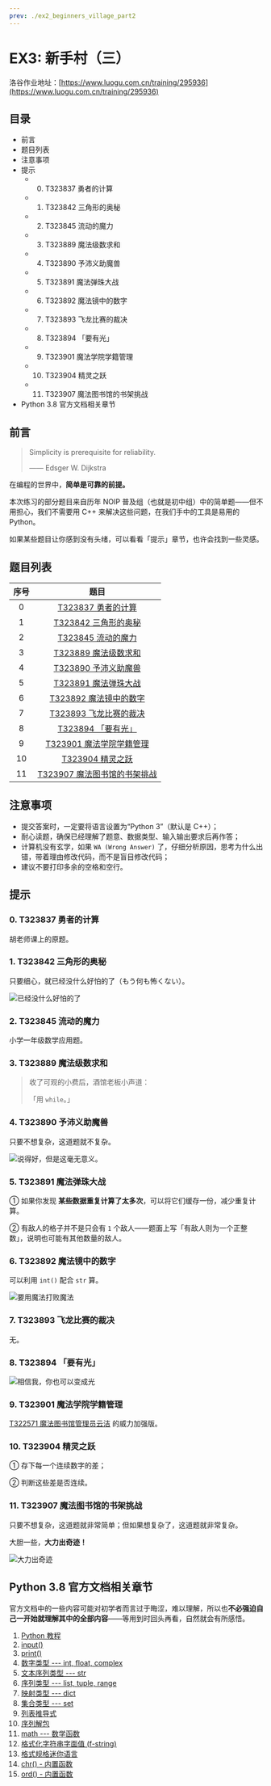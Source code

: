 ```yaml
---
prev: ./ex2_beginners_village_part2
---
```


# EX3: 新手村（三）

洛谷作业地址：[https://www.luogu.com.cn/training/295936](https://www.luogu.com.cn/training/295936)

## 目录

- 前言
- 题目列表
- 注意事项
- 提示
  - 0. T323837 勇者的计算
  - 1. T323842 三角形的奥秘
  - 2. T323845 流动的魔力
  - 3. T323889 魔法级数求和
  - 4. T323890 予沛义助魔兽
  - 5. T323891 魔法弹珠大战
  - 6. T323892 魔法镜中的数字
  - 7. T323893 飞龙比赛的裁决
  - 8. T323894 「要有光」
  - 9. T323901 魔法学院学籍管理
  - 10. T323904 精灵之跃
  - 11. T323907 魔法图书馆的书架挑战
- Python 3.8 官方文档相关章节

## 前言

> Simplicity is prerequisite for reliability.
>
> —— Edsger W. Dijkstra

在编程的世界中，**简单是可靠的前提。**

本次练习的部分题目来自历年 NOIP 普及组（也就是初中组）中的简单题——但不用担心，我们不需要用 C++ 来解决这些问题，在我们手中的工具是易用的 Python。

如果某些题目让你感到没有头绪，可以看看「提示」章节，也许会找到一些灵感。

## 题目列表

| 序号 | 题目 |
| :----------: | :----------: |
| 0 | [T323837 勇者的计算](https://www.luogu.com.cn/problem/T323837) |
| 1 | [T323842 三角形的奥秘](https://www.luogu.com.cn/problem/T323842) |
| 2 | [T323845 流动的魔力](https://www.luogu.com.cn/problem/T323845) |
| 3 | [T323889 魔法级数求和](https://www.luogu.com.cn/problem/T323889) |
| 4 | [T323890 予沛义助魔兽](https://www.luogu.com.cn/problem/T323890) |
| 5 | [T323891 魔法弹珠大战](https://www.luogu.com.cn/problem/T323891) |
| 6 | [T323892 魔法镜中的数字](https://www.luogu.com.cn/problem/T323892) |
| 7 | [T323893 飞龙比赛的裁决](https://www.luogu.com.cn/problem/T323893) |
| 8 | [T323894 「要有光」](https://www.luogu.com.cn/problem/T323894) |
| 9 | [T323901 魔法学院学籍管理](https://www.luogu.com.cn/problem/T323901) |
| 10 | [T323904 精灵之跃](https://www.luogu.com.cn/problem/T323904) |
| 11 | [T323907 魔法图书馆的书架挑战](https://www.luogu.com.cn/problem/T323907) |

## 注意事项

- 提交答案时，一定要将语言设置为“Python 3”（默认是 C++）；
- 耐心读题，确保已经理解了题意、数据类型、输入输出要求后再作答；
- 计算机没有玄学，如果 `WA (Wrong Answer)` 了，仔细分析原因，思考为什么出错，带着理由修改代码，而不是盲目修改代码；
- 建议不要打印多余的空格和空行。

## 提示

### 0. T323837 勇者的计算

胡老师课上的原题。

### 1. T323842 三角形的奥秘

只要细心，就已经没什么好怕的了（もう何も怖くない）。

![已经没什么好怕的了](https://res.zhaoji.ac.cn/images/202303230918261.png)

### 2. T323845 流动的魔力

小学一年级数学应用题。

### 3. T323889 魔法级数求和

> 收了可观的小费后，酒馆老板小声道：
>
> 「用 `while`。」

### 4. T323890 予沛义助魔兽

只要不想复杂，这道题就不复杂。

![说得好，但是这毫无意义。](https://res.zhaoji.ac.cn/images/202303230918260.png)

### 5. T323891 魔法弹珠大战

① 如果你发现 **某些数据重复计算了太多次**，可以将它们缓存一份，减少重复计算。

② 有敌人的格子并不是只会有 `1` 个敌人——题面上写「有敌人则为一个正整数」，说明也可能有其他数量的敌人。

### 6. T323892 魔法镜中的数字

可以利用 `int()` 配合 `str` 算。

![要用魔法打败魔法](https://res.zhaoji.ac.cn/images/202303230918259.png)

### 7. T323893 飞龙比赛的裁决

无。

### 8. T323894 「要有光」

![相信我，你也可以变成光](https://res.zhaoji.ac.cn/images/202303230918258.png)

### 9. T323901 魔法学院学籍管理

[T322571 魔法图书馆管理员云洁](https://www.luogu.com.cn/problem/T322571) 的威力加强版。

### 10. T323904 精灵之跃

① 存下每一个连续数字的差；

② 判断这些差是否连续。

### 11. T323907 魔法图书馆的书架挑战

只要不想复杂，这道题就非常简单；但如果想复杂了，这道题就非常复杂。

大胆一些，**大力出奇迹！**

![大力出奇迹](https://res.zhaoji.ac.cn/images/202303230918256.png)

## Python 3.8 官方文档相关章节

官方文档中的一些内容可能对初学者而言过于晦涩，难以理解，所以也**不必强迫自己一开始就理解其中的全部内容**——等用到时回头再看，自然就会有所感悟。

1. [Python 教程](https://docs.python.org/zh-cn/3.8/tutorial/index.html)
1. [input()](https://docs.python.org/zh-cn/3.8/library/functions.html#input)
1. [print()](https://docs.python.org/zh-cn/3.8/library/functions.html#print)
1. [数字类型 --- int, float, complex](https://docs.python.org/zh-cn/3.8/library/stdtypes.html#numeric-types-int-float-complex)
1. [文本序列类型 --- str](https://docs.python.org/zh-cn/3.8/library/stdtypes.html#text-sequence-type-str)
1. [序列类型 --- list, tuple, range](https://docs.python.org/zh-cn/3.8/library/stdtypes.html#sequence-types-list-tuple-range)
1. [映射类型 --- dict](https://docs.python.org/zh-cn/3.8/library/stdtypes.html#mapping-types-dict)
1. [集合类型 --- set](https://docs.python.org/zh-cn/3.8/library/stdtypes.html#set-types-set-frozenset)
1. [列表推导式](https://docs.python.org/zh-cn/3.8/tutorial/datastructures.html#list-comprehensions)
1. [序列解包](https://docs.python.org/zh-cn/3.8/tutorial/datastructures.html#tuples-and-sequences)
1. [math --- 数学函数](https://docs.python.org/zh-cn/3.8/library/math.html)
1. [格式化字符串字面值 (f-string)](https://docs.python.org/zh-cn/3.8/reference/lexical_analysis.html#formatted-string-literals)
1. [格式规格迷你语言](https://docs.python.org/zh-cn/3.8/library/string.html#format-specification-mini-language)
1. [chr() - 内置函数](https://docs.python.org/zh-cn/3.8/library/functions.html#chr)
1. [ord() - 内置函数](https://docs.python.org/zh-cn/3.8/library/functions.html#ord)
